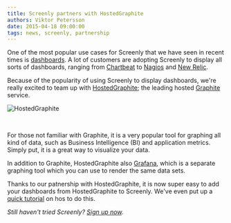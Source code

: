 ```yaml
---
title: Screenly partners with HostedGraphite
authors: Viktor Petersson
date: 2015-04-18 09:00:00
tags: news, screenly, partnership
---
```


One of the most popular use cases for Screenly that we have seen in recent times is [dashboards](http://www.screenlyapp.com/use-cases/dashboard.html). A lot of customers are adopting Screenly to display all sorts of dashboards, ranging from [Chartbeat](http://www.screenlyapp.com/use-cases/dashboard/chartbeat.html) to [Nagios](http://www.screenlyapp.com/use-cases/dashboard/nagios.html) and [New Relic](http://www.screenlyapp.com/use-cases/dashboard/newrelic.html).

Because of the popularity of using Screenly to display dashboards, we're really excited to team up with [HostedGraphite](http://hostedgraphite.com/); the leading hosted [Graphite](https://github.com/graphite-project/graphite-web) service.

<p><span class="shadowed"><img src="/images/hostedgraphite.png" alt="HostedGraphite" /><span class="sh tl"></span><span class="sh tr"></span><span class="sh bl"></span><span class="sh br"></span></span></p><br/>

For those not familiar with Graphite, it is a very popular tool for graphing all kind of data, such as Business Intelligence (BI) and application metrics. Simply put, it is a great way to visualize your data.

In addition to Graphite, HostedGraphite also [Grafana](http://grafana.org/), which is a separate graphing tool which you can use to render the same data sets.

Thanks to our patnership with HostedGraphite, it is now super easy to add your dashboards from HostedGraphite to Screenly. We've even put up a [quick tutorial](http://www.screenlyapp.com/use-cases/dashboard/hostedgraphite.html) on hos to do this.

*Still haven't tried Screenly? [Sign up now](https://login.screenlyapp.com/signup).*

